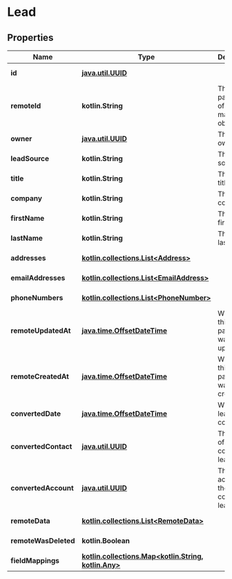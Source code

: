 
# Lead

## Properties
Name | Type | Description | Notes
------------ | ------------- | ------------- | -------------
**id** | [**java.util.UUID**](java.util.UUID.md) |  |  [optional] [readonly]
**remoteId** | **kotlin.String** | The third-party API ID of the matching object. |  [optional]
**owner** | [**java.util.UUID**](java.util.UUID.md) | The lead&#39;s owner. |  [optional]
**leadSource** | **kotlin.String** | The lead&#39;s source. |  [optional]
**title** | **kotlin.String** | The lead&#39;s title. |  [optional]
**company** | **kotlin.String** | The lead&#39;s company. |  [optional]
**firstName** | **kotlin.String** | The lead&#39;s first name. |  [optional]
**lastName** | **kotlin.String** | The lead&#39;s last name. |  [optional]
**addresses** | [**kotlin.collections.List&lt;Address&gt;**](Address.md) |  |  [optional] [readonly]
**emailAddresses** | [**kotlin.collections.List&lt;EmailAddress&gt;**](EmailAddress.md) |  |  [optional] [readonly]
**phoneNumbers** | [**kotlin.collections.List&lt;PhoneNumber&gt;**](PhoneNumber.md) |  |  [optional] [readonly]
**remoteUpdatedAt** | [**java.time.OffsetDateTime**](java.time.OffsetDateTime.md) | When the third party&#39;s lead was updated. |  [optional]
**remoteCreatedAt** | [**java.time.OffsetDateTime**](java.time.OffsetDateTime.md) | When the third party&#39;s lead was created. |  [optional]
**convertedDate** | [**java.time.OffsetDateTime**](java.time.OffsetDateTime.md) | When the lead was converted. |  [optional]
**convertedContact** | [**java.util.UUID**](java.util.UUID.md) | The contact of the converted lead. |  [optional]
**convertedAccount** | [**java.util.UUID**](java.util.UUID.md) | The account of the converted lead. |  [optional]
**remoteData** | [**kotlin.collections.List&lt;RemoteData&gt;**](RemoteData.md) |  |  [optional] [readonly]
**remoteWasDeleted** | **kotlin.Boolean** |  |  [optional] [readonly]
**fieldMappings** | [**kotlin.collections.Map&lt;kotlin.String, kotlin.Any&gt;**](kotlin.Any.md) |  |  [optional] [readonly]



